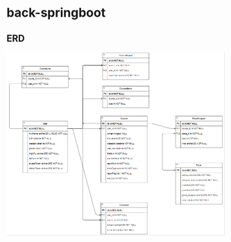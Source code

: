# back-springboot

## ERD
![ERD](https://github.com/sssu4gate/back-springboot/blob/master/back-spring/gate/src/main/resources/static/ERD.png)
